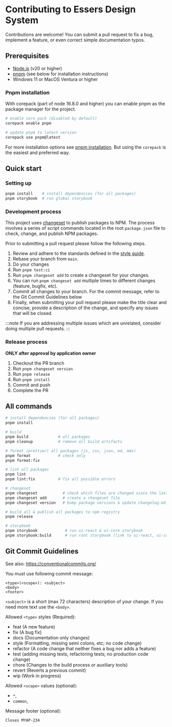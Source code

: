 # Contributing to Essers Design System

Contributions are welcome! You can submit a pull request to fix a bug, implement a feature, or even correct simple documentation typos.

## Prerequisites

- [Node.js](https://nodejs.org/en/) (v20 or higher)
- [pnpm](https://pnpm.io/) (see below for installation instructions)
- Windows 11 or MacOS Ventura or higher

### Pnpm installation

With corepack (part of node 16.8.0 and higher) you can enable pnpm as the package manager for the project.

```bash
# enable core pack (disabled by default)
corepack enable pnpm

# update pnpm to latest version
corepack use pnpm@latest
```

For more installation options see [pnpm installation](https://pnpm.io/installation). But using the `corepack` is the easiest and preferred way.

## Quick start

### Setting up

```bash
pnpm install    # install dependencies (for all packages)
pnpm storybook  # run global storybook
```

### Development process

This project uses [changeset](https://github.com/changesets/changesets) to publish packages to NPM. The process involves a series of script commands located in the root `package.json` file to check, change, and publish NPM packages.

Prior to submitting a pull request please follow the following steps.

1. Review and adhere to the standards defined in the [style guide](./STYLE_GUIDE.md).
2. Rebase your branch from `main`.
3. Do your changes
4. Run `pnpm test:ci`
5. Run `pnpm changeset add` to create a changeset for your changes.
6. You can run `pnpm changeset add` multiple times to different changes (feature, bugfix, etc).
7. Commit all changes to your branch. For the commit message, refer to the Git Commit Guidelines below
8. Finally, when submitting your pull request please make the title clear and concise, provide a description of the change, and specify any issues that will be closed.

:::note
If you are addressing multiple issues which are unrelated, consider doing multiple pull requests.
:::

### Release process

**ONLY after approval by application owner**

1. Checkout the PR branch
2. Run `pnpm changeset version`
3. Run `pnpm release`
2. Run `pnpm install`
4. Commit and push
5. Complete the PR

## All commands

```bash
# install dependencies (for all packages)
pnpm install

# build
pnpm build             # all packages
pnpm cleanup           # remove all build artifacts

# format (prettier) all packages (js, css, json, md, mdx)
pnpm format            # check only
pnpm format:fix

# lint all packages
pnpm lint
pnpm lint:fix          # fix all possible errors

# changeset
pnpm changeset           # check which files are changed since the last version tags
pnpm changeset add       # create a changeset file
pnpm changeset version   # bump package versions & update changelog.md

# build all & publish all packages to npm registry
pnpm release

# storybook
pnpm storybook            # run ui-react & ui-core storybook
pnpm storybook:build      # run root storybook (link to ui-react, ui-core, etc)
```

## Git Commit Guidelines

See also: <https://conventionalcommits.org/>

You must use following commit message:

```
<type>(<scope>): <subject>
<body>
<footer>
```

`<subject>` is a short (max 72 characters) description of your change. If you need more text use the `<body>`.

Allowed `<type>` styles (Required):

- feat (A new feature)
- fix (A bug fix)
- docs (Documentation only changes)
- style (Formatting, missing semi colons, etc; no code change)
- refactor (A code change that neither fixes a bug nor adds a feature)
- test (adding missing tests, refactoring tests; no production code change)
- chore (Changes to the build process or auxiliary tools)
- revert (Reverts a previous commit)
- wip (Work in progress)

Allowed `<scope>` values (optional):

- `*`,
- `common`,

Message footer (optional):

```
Closes MYAP-234
```


